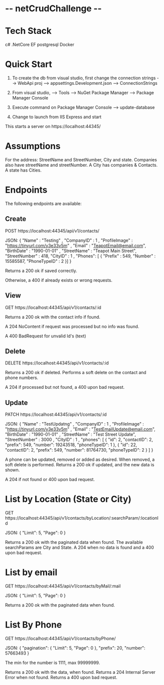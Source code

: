 # --  netCrudChallenge --

# Tech Stack
c# .NetCore
EF
postgresql
Docker

# Quick Start
1) To create the db from visual studio, first change the connection strings
 --> WebApi proj --> appsettings.Development.json --> ConnectionStrings

2) From visual studio, 
 --> Tools --> NuGet Package Manager --> Package Manager Console 

3) Execute command on Package Manager Console 
 --> update-database

4) Change to launch from IIS Express and start

This starts a server on https://localhost:44345/

# Assumptions
For the address: StreetName and StreetNumber, City and state.
Companies also have streetName and streetNumber.
A City has companies & Contacts.
A state has Cities.

# Endpoints
The following endpoints are available: 

## Create
POST https://localhost:44345/api/v1/contacts/

JSON:
{
	"Name" : "Testing" ,
	"CompanyID" : 1 ,
	"ProfileImage" : "https://tinyurl.com/y3e33v5m" ,
	"Email" : "TeapotEmail@email.com",
	"BirthDate" : "1990-01-01" ,
	"StreetName" : "Teapot Main Street",
	"StreetNumber" : 418,
	"CityID" : 1 ,
	"Phones": [
		{
			"Prefix" : 549,
			"Number" : 15585587,
			"PhoneTypeID" : 2
		}]
}

Returns a 200 ok if saved correctly. 

Otherwise, a 400 if already exists or wrong requests.

## View
GET https://localhost:44345/api/v1/contacts/:id

Returns a 200 ok with the contact info if found.

A 204 NoContent if request was processed but no info was found.

A 400 BadRequest for unvalid Id's (text)

## Delete 
DELETE https://localhost:44345/api/v1/contacts/:id

Returns a 200 ok if deleted. Performs a soft delete on the contact and phone numbers. 

A 204 if processed but not found, a 400 upon bad request.

## Update
PATCH https://localhost:44345/api/v1/contacts/:id

JSON: 
{
	"Name" : "TestUpdatng" ,
	"CompanyID" : 1 ,
	"ProfileImage" : "https://tinyurl.com/y3e33v5m" ,
	"Email" : "TestEmailUpdate@email.com",
	"BirthDate" : "1990-01-01" ,
	"StreetName" : "Test Street Update",
	"StreetNumber" : 3000 ,
	"CityID" : 1 ,
	"phones": [
          {
            "id": 2,
            "contactID": 2,
            "prefix": 549,
            "number": 19243518,
            "phoneTypeID": 1
        },
        {
            "id": 22,
            "contactID": 2,
            "prefix": 549,
            "number": 81764730,
            "phoneTypeID": 2
        }
    ]
}

A phone can be updated, removed or added as desired. When removed, a soft delete is performed.
Returns a 200 ok if updated, and the new data is shown.

A 204 if not found or 400 upon bad request.

# List by Location (State or City)
GET https://localhost:44345/api/v1/contacts/byLocation/:searchParam/:locationId

JSON: 
{
	"Limit": 5,
	"Page": 0
}

Returns a 200 ok with the paginated data when found. The available searchParams are City and State.
A 204 when no data is found and a 400 upon bad request.

# List by email 
GET https://localhost:44345/api/v1/contacts/byMail/:mail

JSON: 
{
	"Limit": 5,
	"Page": 0
}

Returns a 200 ok with the paginated data when found.

# List By Phone
GET https://localhost:44345/api/v1/contacts/byPhone/

JSON: 
{
	"pagination": {
		"Limit": 5,
		"Page": 0
	},
	"prefix": 20, 
	"number": 57663493
}

The min for the number is 1111, max 99999999.

Returns a 200 ok with the data, when found. 
Returns a 204 Internal Server Error when not found.
Returns a 400 upon bad request. 
